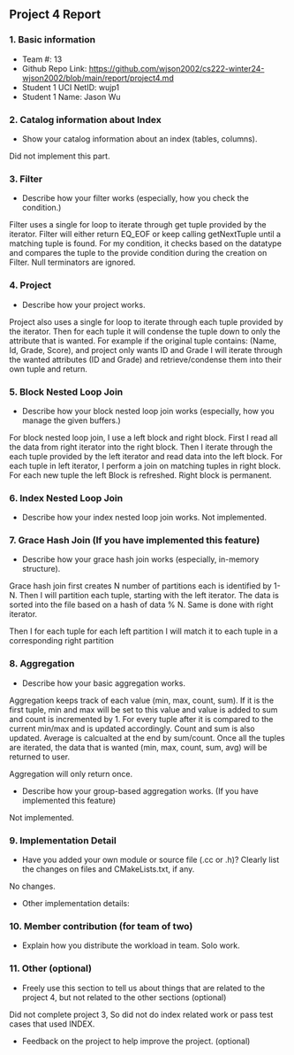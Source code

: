 ## Project 4 Report


### 1. Basic information
- Team #: 13
- Github Repo Link: https://github.com/wjson2002/cs222-winter24-wjson2002/blob/main/report/project4.md
- Student 1 UCI NetID: wujp1
- Student 1 Name: Jason Wu


### 2. Catalog information about Index
- Show your catalog information about an index (tables, columns).

Did not implement this part.


### 3. Filter
- Describe how your filter works (especially, how you check the condition.)
  
Filter uses a single for loop to iterate through get tuple provided by the iterator. Filter
will either return EQ_EOF or keep calling getNextTuple until a matching tuple is found.
For my condition, it checks based on the datatype and compares the tuple to the provide
condition during the creation on Filter. Null terminators are ignored.


### 4. Project
- Describe how your project works.
  
Project also uses a single for loop to iterate through each tuple provided by the iterator.
Then for each tuple it will condense the tuple down to only the attribute that is wanted.
For example if the original tuple contains: (Name, Id, Grade, Score), and project only wants ID and Grade
I will iterate through the wanted attributes (ID and Grade) and retrieve/condense them into their own tuple and return.


### 5. Block Nested Loop Join
- Describe how your block nested loop join works (especially, how you manage the given buffers.)

For block nested loop join, I use a left block and right block. First I read all the data from right iterator into the right block. Then I iterate through the each tuple provided by the left iterator and read
data into the left block. For each tuple in left iterator, I perform a join on matching tuples in right block. For each new tuple the left Block is refreshed. Right block is permanent.


### 6. Index Nested Loop Join
- Describe how your index nested loop join works.
Not implemented.


### 7. Grace Hash Join (If you have implemented this feature)
- Describe how your grace hash join works (especially, in-memory structure).
  
Grace hash join first creates N number of partitions each is identified by 1-N.
Then I will partition each tuple, starting with the left iterator. The data is sorted into 
the file based on a hash of data % N. Same is done with right iterator.

Then I for each tuple for each left partition I will match it to each tuple in a corresponding right partition


### 8. Aggregation
- Describe how your basic aggregation works.
  
Aggregation keeps track of each value (min, max, count, sum). If it is the first tuple, min and max will be set to this value
and value is added to sum and count is incremented by 1. For every tuple after it is compared to the current min/max and is updated accordingly.
Count and sum is also updated. Average is calcualted at the end by sum/count.
Once all the tuples are iterated, the data that is wanted (min, max, count, sum, avg) will be returned to user.

Aggregation will only return once.

- Describe how your group-based aggregation works. (If you have implemented this feature)
  
Not implemented.


### 9. Implementation Detail
- Have you added your own module or source file (.cc or .h)?
  Clearly list the changes on files and CMakeLists.txt, if any.
  
No changes.


- Other implementation details:



### 10. Member contribution (for team of two)
- Explain how you distribute the workload in team.
Solo work.


### 11. Other (optional)
- Freely use this section to tell us about things that are related to the project 4, but not related to the other sections (optional)

Did not complete project 3, So did not do index related work or pass test cases that used INDEX.


- Feedback on the project to help improve the project. (optional)
